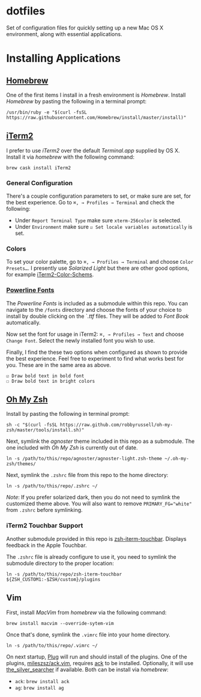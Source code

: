 dotfiles
========

Set of configuration files for quickly setting up a new Mac OS X environment,
along with essential applications.

# Installing Applications

## [Homebrew](http://brew.sh)

One of the first items I install in a fresh environment is _Homebrew_. Install
_Homebrew_ by pasting the following in a terminal prompt:

 `/usr/bin/ruby -e "$(curl -fsSL https://raw.githubusercontent.com/Homebrew/install/master/install)"`

## [iTerm2](http://www.iterm2.com/#/section/home)

I prefer to use _iTerm2_ over the default _Terminal.app_ supplied by OS X.
Install it via _homebrew_ with the following command:

 `brew cask install iTerm2`

### General Configuration

There's a couple configuration parameters to set, or make sure are set, for the
best experience. Go to `⌘, → Profiles → Terminal` and check the following:

* Under `Report Terminal Type` make sure `xterm-256color` is selected.
* Under `Environment` make sure `☑︎ Set locale variables automatically` is set.

### Colors

To set your color palette, go to `⌘, → Profiles → Terminal` and choose
`Color Presets…`. I presently use _Solarized Light_ but there are other good
options, for example [iTerm2-Color-Schems](https://github.com/mbadolato/iTerm2-Color-Schemes).

### [Powerline Fonts](https://github.com/powerline/fonts)

The _Powerline Fonts_ is included as a submodule within this repo. You can
navigate to the `/fonts` directory and choose the fonts of your choice to
install by double clicking on the `*.ttf* files. They will be added to
_Font Book_ automatically.

Now set the font for usage in iTerm2: `⌘, → Profiles → Text` and choose
`Change Font`. Select the newly installed font you wish to use.

Finally, I find the these two options when configured as shown to provide the
best experience. Feel free to experiment to find what works best for you. These
are in the same area as above.

    ☑︎ Draw bold text in bold font
    ☐ Draw bold text in bright colors

## [Oh My Zsh](https://github.com/robbyrussell/oh-my-zsh)

Install by pasting the following in terminal prompt:

  `sh -c "$(curl -fsSL https://raw.github.com/robbyrussell/oh-my-zsh/master/tools/install.sh)"`

Next, symlink the _agnoster_ theme included in this repo as a submodule.
The one included with _Oh My Zsh_ is currently out of date.

  `ln -s /path/to/this/repo/agnoster/agnoster-light.zsh-theme ~/.oh-my-zsh/themes/`

Next, symlink the `.zshrc` file from this repo to the home directory:

   `ln -s /path/to/this/repo/.zshrc ~/`

*Note*: If you prefer solarized dark, then you do not need to symlink the
customized theme above. You will also want to remove `PRIMARY_FG="white"`
from `.zshrc` before symlinking.

### iTerm2 Touchbar Support

Another submodule provided in this repo is
[zsh-iterm-touchbar](https://github.com/iam4x/zsh-iterm-touchbar). Displays
feedback in the Apple Touchbar.

The `.zshrc` file is already configure to use it, you need to symlink the
submodule directory to the proper location:

  `ln -s /path/to/this/repo/zsh-iterm-touchbar ${ZSH_CUSTOM1:-$ZSH/custom}/plugins`

## Vim

First, install _MacVim_ from _homebrew_ via the following command:

  `brew install macvim --override-sytem-vim`

Once that's done, symlink the `.vimrc` file into your home directory.

  `ln -s /path/to/this/repo/.vimrc ~/`


On next startup, [Plug](https://github.com/junegunn/vim-plug) will run
and should install of the plugins. One of the plugins,
[mileszsz/ack.vim](https://github.com/mileszs/ack.vim), requires
[ack](https://beyondgrep.com) to be installed. Optionally, it will use
[the_silver_searcher](https://github.com/ggreer/the_silver_searcher)
if available. Both can be install via _homebrew_:

  * `ack`: `brew install ack`
  * `ag`: `brew install ag`
